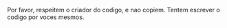 Por favor, respeitem o criador do codigo, e nao copiem. Tentem escrever o codigo por voces mesmos. 
